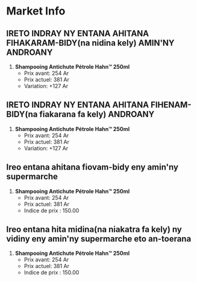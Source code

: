 # Market Info

## IRETO INDRAY NY ENTANA AHITANA FIHAKARAM-BIDY(na nidina kely) AMIN'NY ANDROANY

1. **Shampooing Antichute Pétrole Hahn™ 250ml**
   - Prix avant: 254 Ar
   - Prix actuel: 381 Ar
   - Variation: +127 Ar

## IRETO INDRAY NY ENTANA AHITANA FIHENAM-BIDY(na fiakarana fa kely) ANDROANY

1. **Shampooing Antichute Pétrole Hahn™ 250ml**
   - Prix avant: 254 Ar
   - Prix actuel: 381 Ar
   - Variation: +127 Ar

## Ireo entana ahitana fiovam-bidy eny amin'ny supermarche

1. **Shampooing Antichute Pétrole Hahn™ 250ml**
   - Prix avant: 254 Ar
   - Prix actuel: 381 Ar
   - Indice de prix : 150.00

## Ireo entana hita midina(na niakatra fa kely) ny vidiny eny amin'ny supermarche eto an-toerana

1. **Shampooing Antichute Pétrole Hahn™ 250ml**
   - Prix avant: 254 Ar
   - Prix actuel: 381 Ar
   - Indice de prix : 150.00

